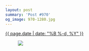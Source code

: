```yaml
---
layout: post
summary: 'Post #970'
og_image: 970-1280.jpg
---
```


<div class="post">
 <time>
  <a href="/970">
   {{ page.date | date: "%B %-d, %Y" }}
  </a>
 </time>
 <a href="/970">
  <figure data-taken="10/13/2019">
   <img sizes="(min-width: 700px) 50vw, calc(100vw - 2rem)" src="{{ site.assets_url }}/970-640.jpg" srcset="{{ site.assets_url }}/970-320.jpg 320w, {{ site.assets_url }}/970-640.jpg 640w, {{ site.assets_url }}/970-960.jpg 960w, {{ site.assets_url }}/970-1280.jpg 1280w"/>
  </figure>
 </a>
</div>
